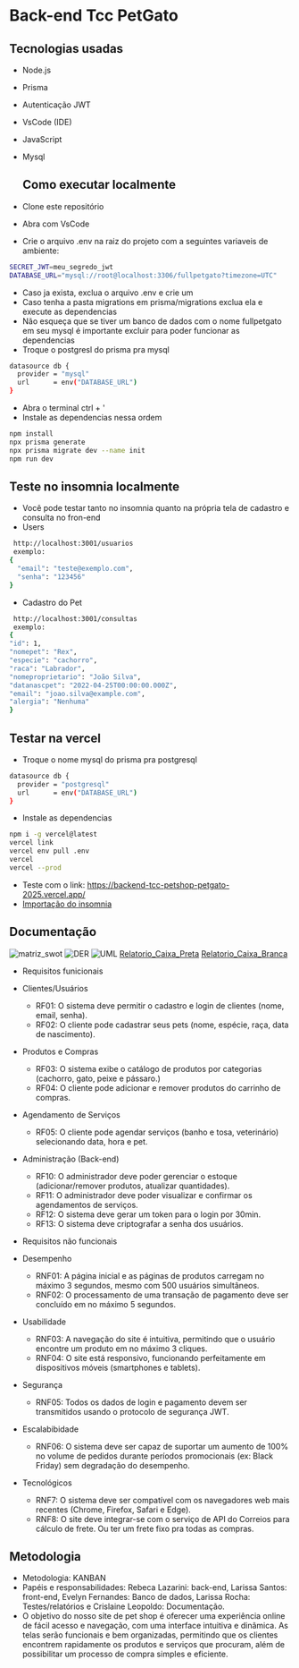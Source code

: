# Back-end Tcc PetGato

## Tecnologias usadas

- Node.js
- Prisma
- Autenticação JWT
- VsCode (IDE)
- JavaScript
- Mysql

  ## Como executar localmente
- Clone este repositório
- Abra com VsCode
- Crie o arquivo .env na raiz do projeto com a seguintes variaveis de ambiente:
````bash
SECRET_JWT=meu_segredo_jwt
DATABASE_URL="mysql://root@localhost:3306/fullpetgato?timezone=UTC"
````
- Caso ja exista, exclua o arquivo .env e crie um
- Caso tenha a pasta migrations em prisma/migrations exclua ela e execute as dependencias
- Não esqueça que se tiver um banco de dados com o nome fullpetgato em seu mysql é importante excluir para poder funcionar as dependencias
- Troque o postgresl do prisma pra mysql 
```bash
datasource db {
  provider = "mysql"
  url      = env("DATABASE_URL")
}
```
- Abra o terminal ctrl + '
- Instale as dependencias nessa ordem
```bash
npm install
npx prisma generate
npx prisma migrate dev --name init
npm run dev
```
## Teste no insomnia localmente
- Você pode testar tanto no insomnia quanto na própria tela de cadastro e consulta no fron-end
- Users
```bash
 http://localhost:3001/usuarios
 exemplo:
{
  "email": "teste@exemplo.com",
  "senha": "123456"
}
```

- Cadastro do Pet
```bash
 http://localhost:3001/consultas
 exemplo:
{
"id": 1,
"nomepet": "Rex",
"especie": "cachorro",
"raca": "Labrador",
"nomeproprietario": "João Silva",
"datanascpet": "2022-04-25T00:00:00.000Z",
"email": "joao.silva@example.com",
"alergia": "Nenhuma"
}
```

## Testar na vercel
- Troque o nome mysql do prisma pra postgresql
```bash
datasource db {
  provider = "postgresql"
  url      = env("DATABASE_URL")
}
```
- Instale as dependencias
```bash
npm i -g vercel@latest
vercel link
vercel env pull .env
vercel
vercel --prod
```
- Teste com o link: https://backend-tcc-petshop-petgato-2025.vercel.app/
- [Importação do insomnia](./docs/Insomnia_2025-10-29.yaml)

## Documentação
![matriz_swot](./docs/fofapetshop.png)
![DER](./docs/I1.png)
![UML](./docs/UML.png)
[Relatorio_Caixa_Preta](./docs/Relatório%20Back-end.pdf)
[Relatorio_Caixa_Branca](./docs/relatoriocaixapreta.pdf)
- Requisitos funicionais
- Clientes/Usuários
  - RF01: O sistema deve permitir o cadastro e login de clientes (nome, email, senha).
  - RF02: O cliente pode cadastrar seus pets (nome, espécie, raça, data de nascimento).
- Produtos e Compras
  - RF03: O sistema exibe o catálogo de produtos por categorias (cachorro, gato, peixe e pássaro.)
  -  RF04: O cliente pode adicionar e remover produtos do carrinho de compras.
- Agendamento de Serviços
  - RF05: O cliente pode agendar serviços (banho e tosa, veterinário) selecionando data, hora e pet.
- Administração (Back-end)
  - RF10: O administrador deve poder gerenciar o estoque (adicionar/remover produtos, atualizar quantidades).
  - RF11: O administrador deve poder visualizar e confirmar os agendamentos de serviços.
  - RF12: O sistema deve gerar um token para o login por 30min.
  - RF13: O sistema deve criptografar a senha dos usuários.

- Requisitos não funcionais 
- Desempenho
  - RNF01: A página inicial e as páginas de produtos carregam no máximo 3 segundos, mesmo com 500 usuários simultâneos.
  - RNF02: O processamento de uma transação de pagamento deve ser concluído em no máximo 5 segundos.
- Usabilidade
  - RNF03: A navegação do site é intuitiva, permitindo que o usuário encontre um produto em no máximo 3 cliques.
  - RNF04: O site está responsivo, funcionando perfeitamente em dispositivos móveis (smartphones e tablets).
- Segurança
  - RNF05: Todos os dados de login e pagamento devem ser transmitidos usando o protocolo de segurança JWT. 
- Escalabibidade
  - RNF06: O sistema deve ser capaz de suportar um aumento de 100% no volume de pedidos durante períodos promocionais (ex: Black Friday) sem degradação do desempenho.
- Tecnológicos
  - RNF7: O sistema deve ser compatível com os navegadores web mais recentes (Chrome, Firefox, Safari e Edge).
  - RNF8: O site deve integrar-se com o serviço de API do Correios para cálculo de frete. Ou ter um frete fixo pra todas as compras.



## Metodologia
- Metodologia: KANBAN
- Papéis e responsabilidades: Rebeca Lazarini: back-end, Larissa Santos: front-end, Evelyn Fernandes: Banco de dados, Larissa Rocha: Testes/relatórios e Crislaine Leopoldo: Documentação.
- O objetivo do nosso site de pet shop é oferecer uma experiência online de fácil acesso e navegação, com uma interface intuitiva e dinâmica. As telas serão funcionais e bem organizadas, permitindo que os clientes encontrem rapidamente os produtos e serviços que procuram, além de possibilitar um processo de compra simples e eficiente.
